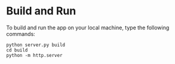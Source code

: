 # Build and Run

To build and run the app on your local machine, type the following commands:

```
python server.py build
cd build
python -m http.server
```
